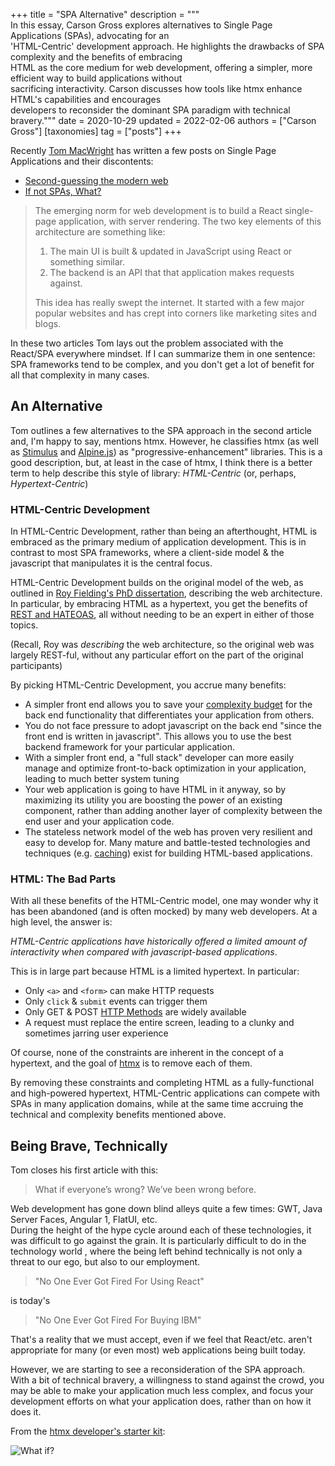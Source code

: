 +++
title = "SPA Alternative"
description = """\
  In this essay, Carson Gross explores alternatives to Single Page Applications (SPAs), advocating for an \
  'HTML-Centric' development approach. He highlights the drawbacks of SPA complexity and the benefits of embracing \
  HTML as the core medium for web development, offering a simpler, more efficient way to build applications without \
  sacrificing interactivity. Carson discusses how tools like htmx enhance HTML's capabilities and encourages \
  developers to reconsider the dominant SPA paradigm with technical bravery."""
date = 2020-10-29
updated = 2022-02-06
authors = ["Carson Gross"]
[taxonomies]
tag = ["posts"]
+++

Recently [Tom MacWright](https://macwright.com) has written a few posts on Single Page Applications and their discontents:

* [Second-guessing the modern web](https://macwright.com/2020/05/10/spa-fatigue.html)
* [If not SPAs, What?](https://macwright.com/2020/10/28/if-not-spas.html)

> The emerging norm for web development is to build a React single-page application, with server rendering. The two key 
> elements of this architecture are something like: 
>
>1. The main UI is built & updated in JavaScript using React or something similar.
>2. The backend is an API that that application makes requests against. 
>
> This idea has really swept the internet. It started with a few major popular websites and has crept into corners 
> like marketing sites and blogs.

In these two articles Tom lays out the problem associated with the React/SPA everywhere mindset.  If I can summarize 
them in one sentence: SPA frameworks tend to be complex, and you don't get a lot of benefit for all that
complexity in many cases.

## An Alternative

Tom outlines a few alternatives to the SPA approach in the second article and, I'm happy to say, mentions htmx.  However,
he classifies htmx (as well as [Stimulus](https://stimulusjs.org/) and [Alpine.js](https://github.com/alpinejs/alpine/))
as "progressive-enhancement" libraries.  This is a good description, but, at least in the case of htmx, I think there 
is a better term to help describe this style of library: *HTML-Centric* (or, perhaps, *Hypertext-Centric*)

### HTML-Centric Development

In HTML-Centric Development, rather than being an afterthought, HTML is embraced as the primary medium of application
development.  This is in contrast to most SPA frameworks, where a client-side model & the javascript that manipulates
it is the central focus.

HTML-Centric Development builds on the original model of the web, as outlined in 
[Roy Fielding's PhD dissertation](https://www.ics.uci.edu/~fielding/pubs/dissertation/top.htm), describing the web
architecture.  In particular, by embracing HTML as a hypertext, you get the benefits of 
[REST and HATEOAS](https://www.ics.uci.edu/~fielding/pubs/dissertation/rest_arch_style.htm), all without needing to
be an expert in either of those topics.  

(Recall, Roy was *describing* the web architecture, so the original web was
largely REST-ful, without any particular effort on the part of the original participants)

By picking HTML-Centric Development, you accrue many benefits:

* A simpler front end allows you to save your [complexity budget](@/essays/complexity-budget.md) for the back end functionality
  that differentiates your application from others.
* You do not face pressure to adopt javascript on the back end "since the front end is written in javascript".  This allows
  you to use the best backend framework for your particular application.
* With a simpler front end, a "full stack" developer can more easily manage and optimize front-to-back optimization in 
  your application, leading to much better system tuning
* Your web application is going to have HTML in it anyway, so by maximizing its utility you are boosting the power of
  an existing component, rather than adding another layer of complexity between the end user and your application code.
* The stateless network model of the web has proven very resilient and easy to develop for.  Many mature and battle-tested
  technologies and techniques (e.g. [caching](https://developer.mozilla.org/en-US/docs/Web/HTTP/Caching)) exist for 
  building HTML-based applications.

### HTML: The Bad Parts

With all these benefits of the HTML-Centric model, one may wonder why it has been abandoned (and is often mocked) by 
many web developers.  At a high level, the answer is: 

*HTML-Centric applications have historically offered a limited 
amount of interactivity when compared with javascript-based applications*.

This is in large part because HTML is a limited hypertext.  In particular:

* Only `<a>` and `<form>` can make HTTP requests
* Only `click` & `submit` events can trigger them
* Only GET & POST [HTTP Methods](https://developer.mozilla.org/en-US/docs/Web/HTTP/Methods) are widely available
* A request must replace the entire screen, leading to a clunky and sometimes jarring user experience

Of course, none of the constraints are inherent in the concept of a hypertext, and the goal of [htmx](@/_index.md)
is to remove each of them.

By removing these constraints and completing HTML as a fully-functional and high-powered hypertext, HTML-Centric 
applications can compete with SPAs in many application domains, while at the same time accruing the technical
and complexity benefits mentioned above.

## Being Brave, Technically

Tom closes his first article with this:

> What if everyone’s wrong? We’ve been wrong before.

Web development has gone down blind alleys quite a few times: GWT, Java Server Faces, Angular 1, FlatUI, etc.  
During the height of the hype cycle around each of these technologies, it was difficult to go against the grain.  It is 
particularly difficult to do in the technology world , where the being left behind technically is not only a threat to 
our ego, but also to our employment.  

> "No One Ever Got Fired For Using React"

is today's 

> "No One Ever Got Fired For Buying IBM"

That's a reality that we must accept, even if we feel that React/etc. aren't appropriate for many (or even most) web
applications being built today.  

However, we are starting to see a reconsideration of the SPA approach.  With a bit of technical bravery, a willingness
to stand against the crowd, you may be able to make your application much less complex, and focus your development
efforts on what your application does, rather than on how it does it.

From the [htmx developer's starter kit](https://twitter.com/htmx_org/status/1306234341056344065):

![What if?](/img/what_if.png)
